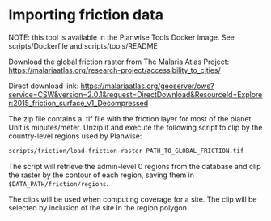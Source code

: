 # Importing friction data

NOTE: this tool is available in the Planwise Tools Docker image. See scripts/Dockerfile and scripts/tools/README

Download the global friction raster from The Malaria Atlas Project: 
https://malariaatlas.org/research-project/accessibility_to_cities/

Direct download link:
https://malariaatlas.org/geoserver/ows?service=CSW&version=2.0.1&request=DirectDownload&ResourceId=Explorer:2015_friction_surface_v1_Decompressed

The zip file contains a .tif file with the friction layer for most of the
planet. Unit is minutes/meter. Unzip it and execute the following script to clip
by the country-level regions used by Planwise:

```sh
scripts/friction/load-friction-raster PATH_TO_GLOBAL_FRICTION.tif
```

The script will retrieve the admin-level 0 regions from the database and clip
the raster by the contour of each region, saving them in
`$DATA_PATH/friction/regions`.

The clips will be used when computing coverage for a site. The clip will be
selected by inclusion of the site in the region polygon.
